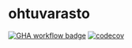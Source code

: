 # ohtuvarasto

[![GHA workflow badge](https://github.com/l-antti/ohtuvarasto/workflows/CI/badge.svg)](https://github.com/l-antti/ohtuvarasto/actions)
[![codecov](https://codecov.io/github/l-antti/ohtuvarasto/graph/badge.svg?token=PDDSA9BCIB)](https://codecov.io/github/l-antti/ohtuvarasto)

